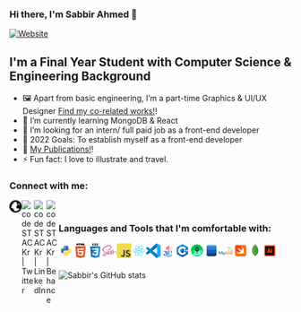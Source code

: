 ### Hi there, I'm Sabbir Ahmed 👋

[![Website](https://img.shields.io/website?label=codeSTACKr.com&style=for-the-badge&url=https%3A%2F%2Fcodestackr.com)](https://codestackr.com)


## I'm a Final Year Student with Computer Science & Engineering Background

- 🖼️ Apart from basic engineering, I’m a part-time Graphics & UI/UX Designer [Find my co-related works!][Behance]!
- 🌱 I’m currently learning MongoDB & React
- 💼 I’m looking for an intern/ full paid job as a front-end developer
- 🥅 2022 Goals: To establish myself as a front-end developer
- 📰 [My Publications!][Academia]!
- ⚡ Fun fact: I love to illustrate and travel.

### Connect with me:

[<img align="left" alt="codeSTACKr.com" width="22px" src="https://raw.githubusercontent.com/iconic/open-iconic/master/svg/globe.svg" />][website]
[<img align="left" alt="codeSTACKr | Twitter" width="22px" src="https://cdn.jsdelivr.net/npm/simple-icons@v3/icons/twitter.svg" />][twitter]
[<img align="left" alt="codeSTACKr | LinkedIn" width="22px" src="https://cdn.jsdelivr.net/npm/simple-icons@v3/icons/linkedin.svg" />][linkedin]
[<img align="left" alt="codeSTACKr | Behance" width="22px" src="https://cdn.jsdelivr.net/npm/simple-icons@v3/icons/behance.svg" />][Behance]



<br />

### Languages and Tools that I'm comfortable with:

[<img align="left" alt="Python" width="26px" src="https://raw.githubusercontent.com/github/explore/80688e429a7d4ef2fca1e82350fe8e3517d3494d/topics/python/python.png" />][python]
[<img align="left" alt="HTML5" width="26px" src="https://raw.githubusercontent.com/github/explore/80688e429a7d4ef2fca1e82350fe8e3517d3494d/topics/html/html.png" />][html]
[<img align="left" alt="CSS3" width="26px" src="https://raw.githubusercontent.com/github/explore/80688e429a7d4ef2fca1e82350fe8e3517d3494d/topics/css/css.png" />][css]
[<img align="left" alt="Sass" width="26px" src="https://raw.githubusercontent.com/github/explore/80688e429a7d4ef2fca1e82350fe8e3517d3494d/topics/sass/sass.png" />][sass]
[<img align="left" alt="JavaScript" width="26px" 
      src="https://raw.githubusercontent.com/github/explore/80688e429a7d4ef2fca1e82350fe8e3517d3494d/topics/javascript/javascript.png" />][javascript]
[<img align="left" alt="React" width="26px" src="https://raw.githubusercontent.com/github/explore/80688e429a7d4ef2fca1e82350fe8e3517d3494d/topics/react/react.png" />][react]
[<img align="left" alt="Visual Studio Code" width="26px" src="https://raw.githubusercontent.com/github/explore/80688e429a7d4ef2fca1e82350fe8e3517d3494d/topics/visual-studio-code/visual-studio-code.png" />][vs]
[<img align="left" alt="Java" width="26px" src="images/java.gif" />][java]
[<img align="left" alt="C/C++" width="26px" src="images/c++.png" />][c]
[<img align="left" alt="as" width="26px" src="images/as.png" />][ands]
[<img align="left" alt="SQL" width="26px" src="images/database.png" />][sql]
[<img align="left" alt="MySQL" width="26px" src="images/mysql.png" />][mysql]
[<img align="left" alt="Swift" width="26px" src="images/swift.png" />][swift]
[<img align="left" alt="MongoDB" width="26px" src="images/mng.png" />][mongodb]
[<img align="left" alt="Illustrator" width="26px" src="images/illustrator.png" />][illustrator]

<br />
<br />

![Sabbir's GitHub stats](https://github-readme-stats.vercel.app/api?username=sabbirahmedAUST&show_icons=true&theme=radical)


[python]: https://raw.githubusercontent.com/github/explore/80688e429a7d4ef2fca1e82350fe8e3517d3494d/topics/python/python.png
[html]: https://raw.githubusercontent.com/github/explore/80688e429a7d4ef2fca1e82350fe8e3517d3494d/topics/html/html.png
[css]: https://raw.githubusercontent.com/github/explore/80688e429a7d4ef2fca1e82350fe8e3517d3494d/topics/css/css.png
[sass]: https://raw.githubusercontent.com/github/explore/80688e429a7d4ef2fca1e82350fe8e3517d3494d/topics/sass/sass.png
[javascript]: https://raw.githubusercontent.com/github/explore/80688e429a7d4ef2fca1e82350fe8e3517d3494d/topics/javascript/javascript.png
[react]: https://raw.githubusercontent.com/github/explore/80688e429a7d4ef2fca1e82350fe8e3517d3494d/topics/react/react.png
[vs]: https://raw.githubusercontent.com/github/explore/80688e429a7d4ef2fca1e82350fe8e3517d3494d/topics/visual-studio-code/visual-studio-code.png
[java]: https://github.com/sabbirahmedAUST/sabbirahmedAUST/tree/main/images/java.gif
[c]: https://github.com/sabbirahmedAUST/sabbirahmedAUST/tree/main/images/c++
[ands]: https://github.com/sabbirahmedAUST/sabbirahmedAUST/tree/main/images/as.png
[sql]: https://github.com/sabbirahmedAUST/sabbirahmedAUST/tree/main/images/database.png
[mysql]: https://github.com/sabbirahmedAUST/sabbirahmedAUST/tree/main/images/mysql.png
[mongodb]: https://github.com/sabbirahmedAUST/sabbirahmedAUST/tree/main/images/mng.png
[swift]: https://github.com/sabbirahmedAUST/sabbirahmedAUST/tree/main/images/swift.png
[illustrator]: https://github.com/sabbirahmedAUST/sabbirahmedAUST/tree/main/images/illustrator.png


[website]: https://codeSTACKr.com
[twitter]: https://twitter.com/sabbirahmed1123
[Behance]: https://www.behance.net/sabbirahmed1123
[linkedin]: https://www.linkedin.com/in/sabbir-ahmed-80257b1b8/
[Academia]: https://aust.academia.edu/sabbirahmed?from_navbar=true



